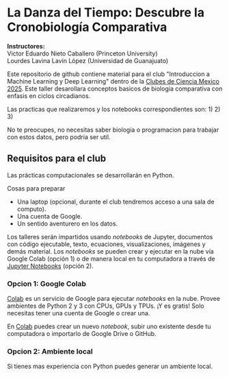 # La Danza del Tiempo: Descubre la Cronobiología Comparativa

**Instructores:** <br/>
Victor Eduardo Nieto Caballero (Princeton University) <br/>
Lourdes Lavina Lavín López (Universidad de Guanajuato)

Este repositorio de github contiene material para el club "Introduccion a Machine Learning y Deep Learning" dentro de la [Clubes de Ciencia Mexico 2025]([www.riiaa.org](https://clubesdeciencia.mx/clubes-2025/)).
Este taller desarollara conceptos basicos de biologia comparativa con enfasis en ciclos circadianos. 

Las practicas que realizaremos y los notebooks correspondientes son:
1)
2)
3)

No te preocupes, no necesitas saber biologia o programacion para trabajar con estos datos, pero podria ser util. 

## Requisitos para el club

Las prácticas computacionales se desarrollarán en Python.

Cosas para preparar
* Una laptop (opcional, durante el club tendremos acceso a una sala de computo).
* Una cuenta de Google.
* Un sentido aventurero en los datos.

Los talleres serán impartidos usando *notebooks* de Jupyter, documentos con código ejecutable, texto, ecuaciones, visualizaciones, imágenes y demás material. Los *notebooks* se pueden crear y ejecutar en la nube vía Google Colab (opción 1) o de manera local en tu computadora a través de [Jupyter Notebooks](https://jupyter.org/) (opción 2).

### Opcion 1: Google Colab
[Colab](https://colab.research.google.com) es un servicio de Google para ejecutar *notebooks* en la nube. Provee ambientes de Python 2 y 3 con CPUs, GPUs y TPUs. ¡Y es gratis! Solo necesitas tener una cuenta de Google o crear una.

En [Colab](https://colab.research.google.com) puedes crear un nuevo *notebook*, subir uno existente desde tu computadora o importarlo de Google Drive o GitHub.

### Opcion 2: Ambiente local
Si tienes mas experiencia con Python puedes generar un ambiente local.


